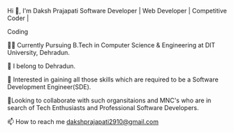 Hi 👋, I'm Daksh Prajapati
Software Developer | Web Developer | Competitive Coder |

Coding

👨‍🎓 Currently Pursuing B.Tech in Computer Science & Engineering at DIT University, Dehradun.

💞️ I belong to Dehradun.

👀 Interested in gaining all those skills which are required to be a Software Development Engineer(SDE).

🌱Looking to collaborate with such organsitaions and MNC's who are in search of Tech Enthusiasts and Professional Software Developers.

📫 How to reach me dakshprajapati2910@gmail.com

